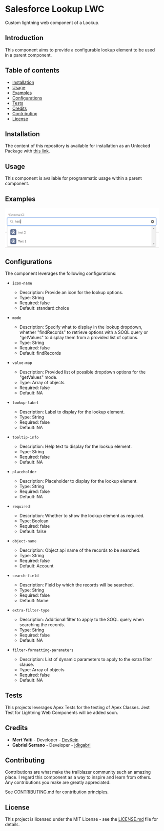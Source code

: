 # Salesforce Lookup LWC
Custom lightning web component of a Lookup.

## Introduction
This component aims to provide a configurable lookup element to be used in a parent component.

## Table of contents

- [Installation](#installation)
- [Usage](#usage)
- [Examples](#examples)
- [Configurations](#configurations)
- [Tests](#tests)
- [Credits](#credits)
- [Contributing](#contributing)
- [License](#license)

## Installation
The content of this repository is available for installation as an Unlocked Package with [this link](https://login.salesforce.com/packaging/installPackage.apexp?p0=04t1t000003Y8gTAAS).

## Usage
This component is available for programmatic usage within a parent component.

## Examples

![lookup](/img/lookup.PNG)

## Configurations

The component leverages the following configurations:

* `icon-name`
    - Description: Provide an icon for the lookup options.
    - Type: String
    - Required: false
    - Default: standard:choice

* `mode`
    - Description: Specify what to display in the lookup dropdown, whether "findRecords" to retrieve options with a SOQL query or "getValues" to display them from a provided list of options.
    - Type: String
    - Required: false
    - Default: findRecords

* `value-map`
    - Description: Provided list of possible dropdown options for the "getValues" mode.
    - Type: Array of objects
    - Required: false
    - Default: NA

* `lookup-label`
    - Description: Label to display for the lookup element.
    - Type: String
    - Required: false
    - Default: NA

* `tooltip-info`
    - Description: Help text to display for the lookup element.
    - Type: String
    - Required: false
    - Default: NA

* `placeholder`
    - Description: Placeholder to display for the lookup element.
    - Type: String
    - Required: false
    - Default: NA

* `required`
    - Description: Whether to show the lookup element as required.
    - Type: Boolean
    - Required: false
    - Default: false

* `object-name`
    - Description: Object api name of the records to be searched.
    - Type: String
    - Required: false
    - Default: Account

* `search-field`
    - Description: Field by which the records will be searched.
    - Type: String
    - Required: false
    - Default: Name

* `extra-filter-type`
    - Description: Additional filter to apply to the SOQL query when searching the records.
    - Type: String
    - Required: false
    - Default: NA

* `filter-formatting-parameters`
    - Description: List of dynamic parameters to apply to the extra filter clause.
    - Type: Array of objects
    - Required: false
    - Default: NA

## Tests
This projects leverages Apex Tests for the testing of Apex Classes. Jest Test for Lightning Web Components will be added soon.

## Credits

- **Mert Yalti** - Developer - [DevKein](https://github.com/DevKein)
- **Gabriel Serrano** - Developer - [jdkgabri](https://github.com/jdkgabri)

## Contributing
Contributions are what make the trailblazer community such an amazing place. I regard this component as a way to inspire and learn from others. Any contributions you make are greatly appreciated.

See [CONTRIBUTING.md](/CONTRIBUTING.md) for contribution principles.

## License
This project is licensed under the MIT License - see the [LICENSE.md](/LICENSE.md) file for details.